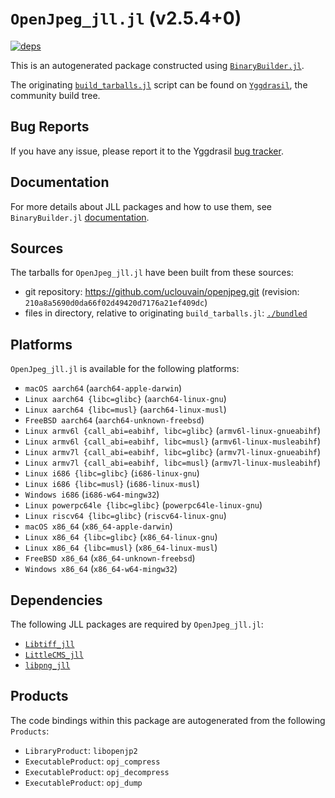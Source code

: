 # `OpenJpeg_jll.jl` (v2.5.4+0)

[![deps](https://juliahub.com/docs/OpenJpeg_jll/deps.svg)](https://juliahub.com/ui/Packages/General/OpenJpeg_jll/)

This is an autogenerated package constructed using [`BinaryBuilder.jl`](https://github.com/JuliaPackaging/BinaryBuilder.jl).

The originating [`build_tarballs.jl`](https://github.com/JuliaPackaging/Yggdrasil/blob/492ea946573324b663c839579dc885705148682b/O/OpenJpeg/build_tarballs.jl) script can be found on [`Yggdrasil`](https://github.com/JuliaPackaging/Yggdrasil/), the community build tree.

## Bug Reports

If you have any issue, please report it to the Yggdrasil [bug tracker](https://github.com/JuliaPackaging/Yggdrasil/issues).

## Documentation

For more details about JLL packages and how to use them, see `BinaryBuilder.jl` [documentation](https://docs.binarybuilder.org/stable/jll/).

## Sources

The tarballs for `OpenJpeg_jll.jl` have been built from these sources:

* git repository: https://github.com/uclouvain/openjpeg.git (revision: `210a8a5690d0da66f02d49420d7176a21ef409dc`)
* files in directory, relative to originating `build_tarballs.jl`: [`./bundled`](https://github.com/JuliaPackaging/Yggdrasil/tree/492ea946573324b663c839579dc885705148682b/O/OpenJpeg/bundled)

## Platforms

`OpenJpeg_jll.jl` is available for the following platforms:

* `macOS aarch64` (`aarch64-apple-darwin`)
* `Linux aarch64 {libc=glibc}` (`aarch64-linux-gnu`)
* `Linux aarch64 {libc=musl}` (`aarch64-linux-musl`)
* `FreeBSD aarch64` (`aarch64-unknown-freebsd`)
* `Linux armv6l {call_abi=eabihf, libc=glibc}` (`armv6l-linux-gnueabihf`)
* `Linux armv6l {call_abi=eabihf, libc=musl}` (`armv6l-linux-musleabihf`)
* `Linux armv7l {call_abi=eabihf, libc=glibc}` (`armv7l-linux-gnueabihf`)
* `Linux armv7l {call_abi=eabihf, libc=musl}` (`armv7l-linux-musleabihf`)
* `Linux i686 {libc=glibc}` (`i686-linux-gnu`)
* `Linux i686 {libc=musl}` (`i686-linux-musl`)
* `Windows i686` (`i686-w64-mingw32`)
* `Linux powerpc64le {libc=glibc}` (`powerpc64le-linux-gnu`)
* `Linux riscv64 {libc=glibc}` (`riscv64-linux-gnu`)
* `macOS x86_64` (`x86_64-apple-darwin`)
* `Linux x86_64 {libc=glibc}` (`x86_64-linux-gnu`)
* `Linux x86_64 {libc=musl}` (`x86_64-linux-musl`)
* `FreeBSD x86_64` (`x86_64-unknown-freebsd`)
* `Windows x86_64` (`x86_64-w64-mingw32`)

## Dependencies

The following JLL packages are required by `OpenJpeg_jll.jl`:

* [`Libtiff_jll`](https://github.com/JuliaBinaryWrappers/Libtiff_jll.jl)
* [`LittleCMS_jll`](https://github.com/JuliaBinaryWrappers/LittleCMS_jll.jl)
* [`libpng_jll`](https://github.com/JuliaBinaryWrappers/libpng_jll.jl)

## Products

The code bindings within this package are autogenerated from the following `Products`:

* `LibraryProduct`: `libopenjp2`
* `ExecutableProduct`: `opj_compress`
* `ExecutableProduct`: `opj_decompress`
* `ExecutableProduct`: `opj_dump`
